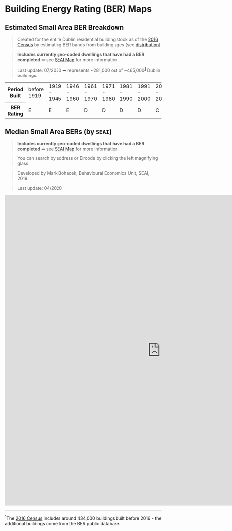 # Building Energy Rating (BER) Maps

## Estimated Small Area BER Breakdown

> Created for the entire Dublin residential building stock as of the [2016 Census](https://www.cso.ie/en/census/census2016reports/census2016smallareapopulationstatistics/) by estimating BER bands from building ages (see [distribution](BER-Age-Profiles.md#estimated-bands))

> **Includes currently geo-coded dwellings that have had a BER completed** ➡ see [SEAI Map](https://www.seai.ie/technologies/seai-maps/ber-map/) for more information. 

> Last update: 07/2020 ➡ represents ~281,000 out of ~465,000<sup>[1](#total-buildings)</sup> Dublin buildings.

<table style="margin: 0px auto;">
    <tr>
        <th>Period Built</th>
        <td>before 1919</td>
        <td>1919 - 1945</td>
        <td>1946 - 1960</td>
        <td>1961 - 1970</td>
        <td>1971 - 1980</td>
        <td>1981 - 1990</td>
        <td>1991 - 2000</td>
        <td>2001 - 2010</td>
        <td>after 2011</td>
    </tr>
    <tr>
        <th>BER Rating</th>
        <td>E</td>
        <td>E</td>
        <td>E</td>
        <td>D</td>
        <td>D</td>
        <td>D</td>
        <td>D</td>
        <td>C</td>
        <td>A</td>
    </tr>
</table>

<object type="text/html" data="../../html/estimated_dublin_small_area_bers.html" width="2000" height="1000" frameborder="0"></object>


## Median Small Area BERs (by `SEAI`)

> **Includes currently geo-coded dwellings that have had a BER completed** ➡ see [SEAI Map](https://www.seai.ie/technologies/seai-maps/ber-map/) for more information.

> You can search by address or Eircode by clicking the left magnifying glass.

> Developed by Mark Bohacek, Behavioural Economics Unit, SEAI, 2019.

> Last update: 04/2020

<iframe width="1000" height="1000" frameborder="0" scrolling="no" marginheight="0" marginwidth="0" 
src="https://renewables.maps.arcgis.com/apps/webappviewer/index.html?id=360f7b3f6f484d7d89b967b41231daef"></iframe>

---
<a name="total-buildings"><sup>1</sup></a>The [2016 Census](https://www.cso.ie/en/census/census2016reports/census2016smallareapopulationstatistics/) includes around 434,000 buildings built before 2016 - the additional buildings come from the BER public database.